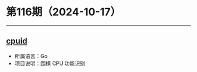 # 第116期（2024-10-17）

---
## [cpuid](https://github.com/klauspost/cpuid)
- 所属语言：Go
- 项目说明：围棋 CPU 功能识别
